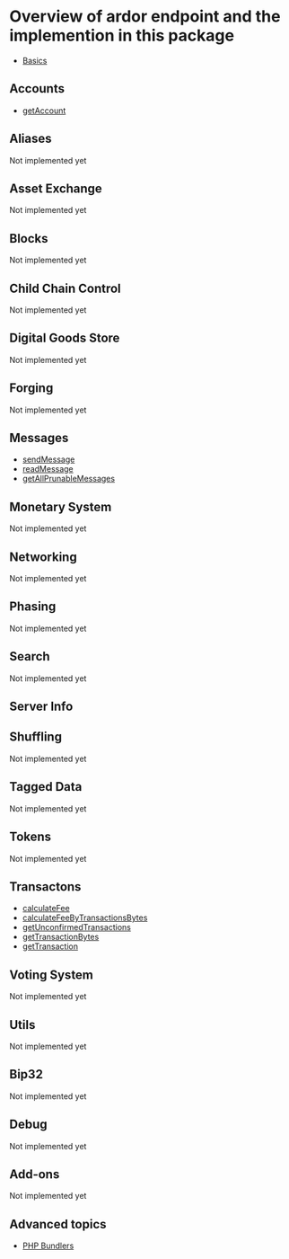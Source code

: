 # Overview of ardor endpoint and the implemention in this package

- [Basics](basics/basic.md)

## Accounts
- [getAccount](accounts/getAccount.md)

## Aliases
Not implemented yet

## Asset Exchange
Not implemented yet

## Blocks
Not implemented yet

## Child Chain Control
Not implemented yet

## Digital Goods Store
Not implemented yet

## Forging
Not implemented yet

## Messages
- [sendMessage](messages/sendMessage.md)
- [readMessage](messages/readMessage.md)
- [getAllPrunableMessages](messages/getAllPrunableMessages.md)

## Monetary System
Not implemented yet

## Networking
Not implemented yet

## Phasing
Not implemented yet

## Search
Not implemented yet

## Server Info

## Shuffling
Not implemented yet

## Tagged Data
Not implemented yet

## Tokens
Not implemented yet

## Transactons
- [calculateFee](transactions/calculateFee.md)
- [calculateFeeByTransactionsBytes](transactions/calculateFeeByTransactionsBytes.md)
- [getUnconfirmedTransactions](transactions/getUnconfirmedTransactions.md)
- [getTransactionBytes](transactions/getTransactionBytes.md)
- [getTransaction](transactions/getTransaction.md)

## Voting System
Not implemented yet

## Utils
Not implemented yet

## Bip32
Not implemented yet

## Debug
Not implemented yet

## Add-ons
Not implemented yet

## Advanced topics
- [PHP Bundlers](advanced/bundlers.md)